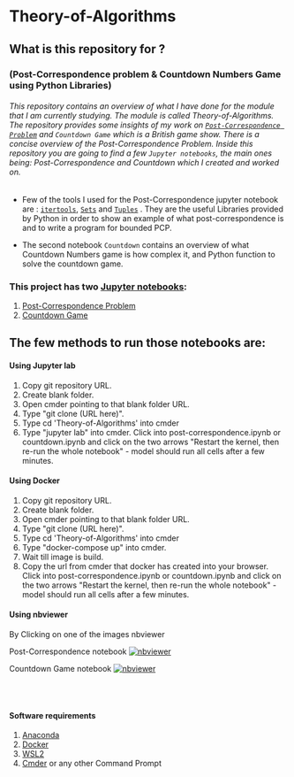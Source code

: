 # Theory-of-Algorithms
## What is this repository for ?
### (Post-Correspondence problem & Countdown Numbers Game using Python Libraries)

###### This repository contains an overview of what I have done for the module that I am currently studying. The module is called Theory-of-Algorithms. The repository provides some insights of my work on [`Post-Correspondence Problem`](https://en.wikipedia.org/wiki/Post_correspondence_problem) and `Countdown Game` which is a British game show. There is a  concise overview of the Post-Correspondence Problem. Inside this repository you are going to find a few `Jupyter notebooks`, the main ones being: Post-Correspondence and Countdown which I created and worked on.

- Few of the tools I used for the Post-Correspondence jupyter notebook are : [`itertools`](https://realpython.com/python-itertools/), [`Sets`](https://docs.python.org/3/tutorial/datastructures.html#sets) and [`Tuples`](https://docs.python.org/3/tutorial/datastructures.html#tuples-and-sequences) . They are the useful Libraries provided by Python in order to show an example of what post-correspondence is and to write a program for bounded PCP.

- The second notebook `Countdown` contains an overview of what Countdown Numbers game is how complex it, and Python function to solve the countdown game.

### This project has two [Jupyter notebooks](https://jupyter.org/):
1. [Post-Correspondence Problem](https://en.wikipedia.org/wiki/Post_correspondence_problem)
2. [Countdown Game](https://en.wikipedia.org/wiki/Countdown_(game_show))

## The few methods to run those notebooks are:

#### Using Jupyter lab
1. Copy git repository URL.
2. Create blank folder.
3. Open cmder pointing to that blank folder URL.
4. Type "git clone (URL here)".
5. Type cd 'Theory-of-Algorithms' into cmder
6. Type "jupyter lab" into cmder.
Click into post-correspondence.ipynb or countdown.ipynb and click on the two arrows "Restart the kernel, then re-run the whole notebook" - model should run all cells after a few minutes.

#### Using Docker
1. Copy git repository URL.
2. Create blank folder.
3. Open cmder pointing to that blank folder URL.
4. Type "git clone (URL here)".
5. Type cd 'Theory-of-Algorithms' into cmder
5. Type "docker-compose up" into cmder.
6. Wait till image is build.
6. Copy the url from cmder that docker has created into your browser.
Click into post-correspondence.ipynb or countdown.ipynb and click on the two arrows "Restart the kernel, then re-run the whole notebook" - model should run all cells after a few minutes.

#### Using nbviewer
By Clicking on one of the images nbviewer

Post-Correspondence notebook
[![nbviewer](https://raw.githubusercontent.com/jupyter/design/master/logos/Badges/nbviewer_badge.svg)](https://nbviewer.org/github/kekesuke/Theory-of-Algorithms/blob/main/post-correspondence.ipynb)

Countdown Game notebook
[![nbviewer](https://raw.githubusercontent.com/jupyter/design/master/logos/Badges/nbviewer_badge.svg)](https://nbviewer.org/github/kekesuke/Theory-of-Algorithms/blob/main/countdown.ipynb)

<br></br>

#### Software requirements
1. [Anaconda](https://www.anaconda.com/products/individual)
3. [Docker](https://www.docker.com/)
4. [WSL2](https://docs.microsoft.com/en-us/windows/wsl/install)
5. [Cmder](https://cmder.net/) or any other Command Prompt
